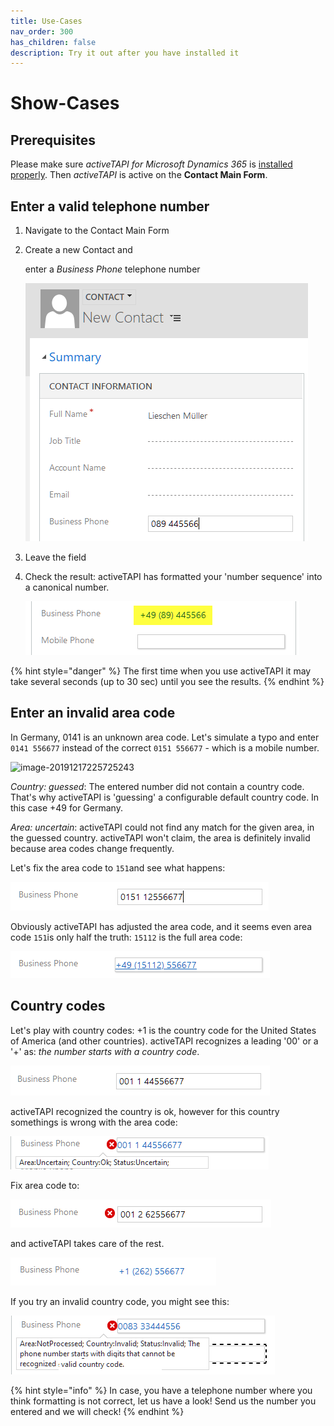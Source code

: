 ```yaml
---
title: Use-Cases
nav_order: 300
has_children: false
description: Try it out after you have installed it
---
```


# Show-Cases

## Prerequisites

Please make sure _activeTAPI for Microsoft Dynamics 365_ is [installed properly](../../kb/verifyinstonpremise.md). Then _activeTAPI_ is active on the **Contact Main Form**.

## Enter a valid telephone number

1. Navigate to the Contact Main Form
2. Create a new Contact and

   enter a _Business Phone_ telephone number

   ![contact\_card](../../../.gitbook/assets/contact_card%20%281%29.png)

3. Leave the field
4. Check the result: activeTAPI has formatted your 'number sequence' into a canonical number.

   ![contact\_phonenumer\_canonical](../../../.gitbook/assets/contact_phonenumer_canonical%20%281%29.png)

{% hint style="danger" %}
The first time when you use activeTAPI it may take several seconds \(up to 30 sec\) until you see the results.
{% endhint %}

## Enter an invalid area code

In Germany, 0141 is an unknown area code. Let's simulate a typo and enter `0141 556677` instead of the correct `0151 556677` - which is a mobile number.

![image-20191217225725243](https://github.com/SchmidteServices/activeTAPI-Dyn365/tree/f5ae9583b31952ca3f3ff42e5b6e11242bfd569d/docs/.gitbook/assets/image-20191217225725243.png)

_Country: guessed_: The entered number did not contain a country code. That's why activeTAPI is 'guessing' a configurable default country code. In this case +49 for Germany.

_Area: uncertain_: activeTAPI could not find any match for the given area, in the guessed country. activeTAPI won't claim, the area is definitely invalid because area codes change frequently.

Let's fix the area code to `151`and see what happens:

![](../../../.gitbook/assets/showcase_0104%20%281%29.png)

Obviously activeTAPI has adjusted the area code, and it seems even area code `151`is only half the truth: `15112` is the full area code:

![](../../../.gitbook/assets/showcase_0105%20%281%29.png)

## Country codes

Let's play with country codes: +1 is the country code for the United States of America \(and other countries\). activeTAPI recognizes a leading '00' or a '+' as: _the number starts with a country code_.

![](../../../.gitbook/assets/showcase_0106.png)

activeTAPI recognized the country is ok, however for this country somethings is wrong with the area code:

![](../../../.gitbook/assets/showcase_0107.png)

Fix area code to:

![](../../../.gitbook/assets/showcase_0108%20%281%29.png)

and activeTAPI takes care of the rest.

![](../../../.gitbook/assets/showcase_0109.png)

If you try an invalid country code, you might see this:

![](../../../.gitbook/assets/showcase_0110.PNG)

{% hint style="info" %}
In case, you have a telephone number where you think formatting is not correct, let us have a look! Send us the number you entered and we will check!
{% endhint %}

